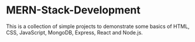 # MERN-Stack-Development
This is a collection of simple projects to demonstrate some basics of
HTML, CSS, JavaScript, MongoDB, Express, React and Node.js.
